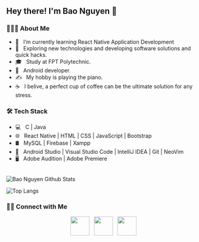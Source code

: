 <h2> Hey there! I'm Bao Nguyen 👋</h2>


<h3> 👨🏻‍💻 About Me </h3>

- 🔭 &nbsp; I’m currently learning React Native Application Development
- 🤔 &nbsp; Exploring new technologies and developing software solutions and quick hacks.
- 🎓 &nbsp; Study at FPT Polytechnic.
- 💼 &nbsp; Android developer.
- ✍️ &nbsp; My hobby is playing the piano.
- ☕ &nbsp; I belive, a perfect cup of coffee can be the ultimate solution for any stress. 

<h3>🛠 Tech Stack</h3>

- 💻 &nbsp; C | Java
- 🌐 &nbsp; React Native | HTML | CSS | JavaScript | Bootstrap 
- 🛢 &nbsp; MySQL | Firebase | Xampp
- 🔧 &nbsp; Android Studio | Visual Studio Code | IntelliJ IDEA | Git | NeoVim
- 🖥 &nbsp; Adobe Audition | Adobe Premiere

<br>

<img align="center" src="https://github-readme-stats.vercel.app/api?username=baontq23&include_all_commits=true&count_private=true&show_icons=true&line_height=20&title_color=7A7ADB&icon_color=2234AE&text_color=D3D3D3&bg_color=0,000000,130F40" alt="Bao Nguyen Github Stats">

</br>

![Top Langs](https://github-readme-stats.vercel.app/api/top-langs/?username=baontq23&layout=compact&text_color=daf7dc&bg_color=151515)


<h3> 🤝🏻 Connect with Me </h3>

<p align="center">
&nbsp; <a href="https://twitter.com/TrieuBaoCanAll" target="_blank" rel="noopener noreferrer"><img src="https://img.icons8.com/plasticine/100/000000/twitter.png" width="50" /></a>  
&nbsp; <a href="https://www.facebook.com/trieubaoIT/" target="_blank" rel="noopener noreferrer"><img src="https://img.icons8.com/plasticine/100/000000/facebook-new.png" width="50" /></a>  
&nbsp; <a href="mailto:baooshacker@gmail.com" target="_blank" rel="noopener noreferrer"><img src="https://img.icons8.com/plasticine/100/000000/gmail.png"  width="50" /></a>
</p>
